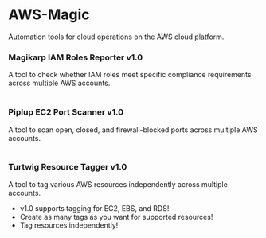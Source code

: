 # AWS-Magic
Automation tools for cloud operations on the AWS cloud platform.

### Magikarp IAM Roles Reporter v1.0
A tool to check whether IAM roles meet specific compliance requirements across multiple AWS accounts.
<br>
<br>

### Piplup EC2 Port Scanner v1.0
A tool to scan open, closed, and firewall-blocked ports across multiple AWS accounts.
<br>
<br>

### Turtwig Resource Tagger v1.0 
A tool to tag various AWS resources independently across multiple accounts.
* v1.0 supports tagging for EC2, EBS, and RDS!
* Create as many tags as you want for supported resources!
* Tag resources independently! 

  
